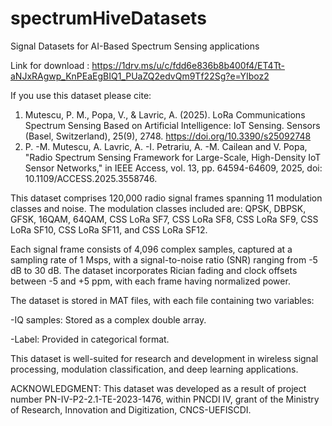 # spectrumHiveDatasets 
Signal Datasets for AI-Based Spectrum Sensing applications

Link for download : https://1drv.ms/u/c/fdd6e836b8b400f4/ET4Tt-aNJxRAgwp_KnPEaEgBIQ1_PUaZQ2edvQm9Tf22Sg?e=YIboz2

If you use this dataset please cite:
1. Mutescu, P. M., Popa, V., & Lavric, A. (2025). LoRa Communications Spectrum Sensing Based on Artificial Intelligence: IoT Sensing. Sensors (Basel, Switzerland), 25(9), 2748. https://doi.org/10.3390/s25092748
2. P. -M. Mutescu, A. Lavric, A. -I. Petrariu, A. -M. Cailean and V. Popa, "Radio Spectrum Sensing Framework for Large-Scale, High-Density IoT Sensor Networks," in IEEE Access, vol. 13, pp. 64594-64609, 2025, doi: 10.1109/ACCESS.2025.3558746.

This dataset comprises 120,000 radio signal frames spanning 11 modulation classes and noise. The modulation classes included are: QPSK, DBPSK, GFSK, 16QAM, 64QAM, CSS LoRa SF7, CSS LoRa SF8, CSS LoRa SF9, CSS LoRa SF10, CSS LoRa SF11, and CSS LoRa SF12.

Each signal frame consists of 4,096 complex samples, captured at a sampling rate of 1 Msps, with a signal-to-noise ratio (SNR) ranging from -5 dB to 30 dB. The dataset incorporates Rician fading and clock offsets between -5 and +5 ppm, with each frame having normalized power.

The dataset is stored in MAT files, with each file containing two variables:

-IQ samples: Stored as a complex double array.

-Label: Provided in categorical format.

This dataset is well-suited for research and development in wireless signal processing, modulation classification, and deep learning applications.

ACKNOWLEDGMENT: This dataset was developed as a result of project number PN-IV-P2-2.1-TE-2023-1476, within PNCDI IV, grant of the Ministry of Research, Innovation and Digitization, CNCS-UEFISCDI.
